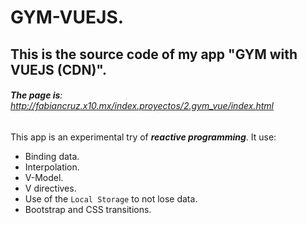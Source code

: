 # GYM-VUEJS.
 ## This is the source code of my app "GYM with VUEJS (CDN)".
###### **The page is**: http://fabiancruz.x10.mx/index.proyectos/2.gym_vue/index.html
This app is an experimental try of ***reactive programming***. It use: <br>
* Binding data.
* Interpolation.
* V-Model.
* V directives.
* Use of the `Local Storage` to not lose data. 
* Bootstrap and CSS transitions.
